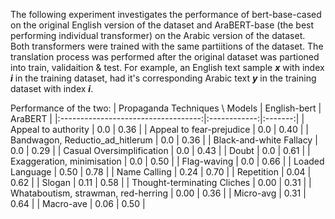 The following experiment investigates the performance of bert-base-cased on the original English version of the dataset and AraBERT-base (the best performing individual transformer) on the Arabic version of the dataset.
Both transformers were trained with the same partiitions of the dataset. The translation process was performed after the original dataset was partioned into train, validaition & test. For example, an English text sample **_x_** with index  **_i_** in the training dataset, had it's corresponding Arabic text **_y_** in the training dataset with index **_i_**.

Performance of the two:
|    Propaganda Techniques \ Models   | English-bert | AraBERT |
|:-----------------------------------:|:------------:|:-------:|
|         Appeal to authority         |      0.0     |   0.36  |
|       Appeal to fear-prejudice      |      0.0     |   0.40  |
|   Bandwagon, Reductio_ad_hitlerum   |      0.0     |   0.36  |
|       Black-and-white Fallacy       |      0.0     |   0.29  |
|      Casual Oversimplification      |      0.0     |   0.43  |
|                Doubt                |      0.0     |   0.61  |
|      Exaggeration, minimisation     |      0.0     |   0.50  |
|             Flag-waving             |      0.0     |   0.66  |
|           Loaded Language           |     0.50     |   0.78  |
|             Name Calling            |     0.24     |   0.70  |
|              Repetition             |     0.04     |   0.62  |
|                Slogan               |     0.11     |   0.58  |
|     Thought-terminating Cliches     |     0.00     |   0.31  |
| Whataboutism, strawman, red-herring |     0.00     |   0.36  |
|              Micro-avg              |     0.31     |   0.64  |
|              Macro-ave              |     0.06     |   0.50  |